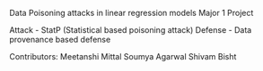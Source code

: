 Data Poisoning attacks in linear regression models
Major 1 Project

Attack - StatP (Statistical based poisoning attack)
Defense - Data provenance based defense

Contributors:
Meetanshi Mittal
Soumya Agarwal
Shivam Bisht
